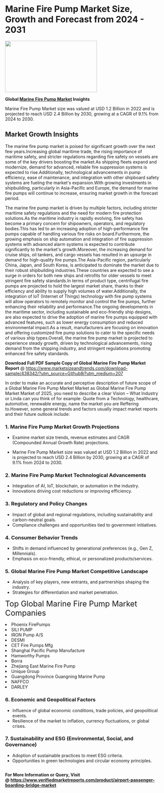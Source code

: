 <H1>Marine Fire Pump Market Size, Growth and Forecast from 2024 - 2031</H1><img class="aligncenter size-medium wp-image-584254" src="https://thirdeyenews.in/wp-content/uploads/2024/09/Global-Market-Research-300x168.jpeg" alt="" width="300" height="168" /><p><strong>Global&nbsp;<a href="https://www.marketsizeandtrends.com/download-sample/438342/?utm_source=Github8j?utm_medium=207">Marine Fire Pump Market</a> Insights</strong></p><p>Marine Fire Pump Market size was valued at USD 1.2 Billion in 2022 and is projected to reach USD 2.4 Billion by 2030, growing at a CAGR of 9.1% from 2024 to 2030.</p><p><h2>Market Growth Insights</h2> <p>The marine fire pump market is poised for significant growth over the next few years.Increasing global maritime trade, the rising importance of maritime safety, and stricter regulations regarding fire safety on vessels are some of the key drivers boosting the market.As shipping fleets expand and modernize, demand for advanced, reliable fire suppression systems is expected to rise.Additionally, technological advancements in pump efficiency, ease of maintenance, and integration with other shipboard safety systems are fueling the market's expansion.With growing investments in shipbuilding, particularly in Asia-Pacific and Europe, the demand for marine fire pumps will continue to increase, ensuring market growth in the forecast period.</p> <p>The marine fire pump market is driven by multiple factors, including stricter maritime safety regulations and the need for modern fire protection solutions.As the maritime industry is rapidly evolving, fire safety has become a primary concern for shipowners, operators, and regulatory bodies.This has led to an increasing adoption of high-performance fire pumps capable of handling various fire risks on board.Furthermore, the growing emphasis on ship automation and integration of fire suppression systems with advanced alarm systems is expected to contribute significantly to the market's growth.Moreover, the increasing demand for cruise ships, oil tankers, and cargo vessels has resulted in an upsurge in demand for high-quality fire pumps.The Asia-Pacific region, particularly China, Japan, and South Korea, is anticipated to dominate the market due to their robust shipbuilding industries.These countries are expected to see a surge in orders for both new ships and retrofits for older vessels to meet stringent fire safety standards.In terms of product type, centrifugal fire pumps are projected to hold the largest market share, thanks to their efficiency and ability to supply high volumes of water.Additionally, the integration of IoT (Internet of Things) technology with fire pump systems will allow operators to remotely monitor and control the fire pumps, further enhancing their reliability and performance.The ongoing developments in the maritime sector, including sustainable and eco-friendly ship designs, are also expected to drive the adoption of marine fire pumps equipped with advanced features, such as lower energy consumption and reduced environmental impact.As a result, manufacturers are focusing on innovation and offering customized fire pump solutions to cater to the specific needs of various ship types.Overall, the marine fire pump market is projected to experience steady growth, driven by technological advancements, rising demand from the shipping industry, and stringent regulations promoting enhanced fire safety standards.</p> <p><span class=""><strong>Download Full PDF Sample Copy of Global Marine Fire Pump Market Report</strong> @ <a href="https://www.marketsizeandtrends.com/download-sample/438342/?utm_source=Github8j?utm_medium=207" target="_blank">https://www.marketsizeandtrends.com/download-sample/438342/?utm_source=Github8j?utm_medium=207</a></span></p><p>In order to make an accurate and perceptive description of future scope of a Global&nbsp;Marine Fire Pump Market Market as Global&nbsp;Marine Fire Pump Market Market of 2025, you need to describe a clear Vision &ndash; What Industry or Linda can you think of for example: Quote from a Technology, healthcare, automotive, renewable energy, name the market you are Reffering to.However, some general trends and factors usually impact market reports and their future outlook include:</p><h3>1.&nbsp;<strong>Marine Fire Pump Market Growth Projections</strong></h3><ul><li>Examine market size trends, revenue estimates and CAGR (Compounded Annual Growth Rate) projections.</li><li><p>Marine Fire Pump Market size was valued at USD 1.2 Billion in 2022 and is projected to reach USD 2.4 Billion by 2030, growing at a CAGR of 9.1% from 2024 to 2030.</p></li></ul><h3>2.&nbsp;<strong>Marine Fire Pump Market Technological Advancements</strong></h3><ul><li>Integration of AI, IoT, blockchain, or automation in the industry.</li><li>Innovations driving cost reductions or improving efficiency.</li></ul><h3>3.&nbsp;<strong>Regulatory and Policy Changes</strong></h3><ul><li>Impact of global and regional regulations, including sustainability and carbon-neutral goals.</li><li>Compliance challenges and opportunities tied to government initiatives.</li></ul><h3>4.&nbsp;<strong>Consumer Behavior Trends</strong></h3><ul><li>Shifts in demand influenced by generational preferences (e.g., Gen Z, Millennials).</li><li>Emphasis on eco-friendly, ethical, or personalized products/services.</li></ul><h3>5.&nbsp;<strong>Global Marine Fire Pump Market Competitive Landscape</strong></h3><ul><li>Analysis of key players, new entrants, and partnerships shaping the industry.</li><li>Strategies for differentiation and market penetration.</li></ul><p data-pm-slice="1 1 []"><span style="color: inherit; font-family: inherit; font-size: 25px;">Top Global Marine Fire Pump Market Companies</span></p><div class="" data-test-id=""><p><li>Phoenix FirePumps</li><li> SILI PUMP</li><li> IRON Pump A/S</li><li> DESMI</li><li> CET Fire Pumps Mfg</li><li> Shanghai Pacific Pump Manufacture</li><li> Hamworthy Pumps</li><li> Borra</li><li> Zhejiang East Marine Fire Pump</li><li> Unique Group</li><li> Guangdong Province Guangning Marine Pump</li><li> NAFFCO</li><li> DARLEY</li></p></div><h3>6.&nbsp;<strong>Economic and Geopolitical Factors</strong></h3><ul><li>Influence of global economic conditions, trade policies, and geopolitical events.</li><li>Resilience of the market to inflation, currency fluctuations, or global crises.</li></ul><h3>7.&nbsp;<strong>Sustainability and ESG (Environmental, Social, and Governance)</strong></h3><ul><li>Adoption of sustainable practices to meet ESG criteria.</li><li>Opportunities in green technologies and circular economy principles.</li></ul><h2><strong style="font-size: 14px;">For More Information or Query, Visit @&nbsp;</strong><a style="background-color: #ffffff; font-size: 14px;" href="https://www.marketsizeandtrends.com/report/marine-fire-pump-market/" target="_blank">https://www.verifiedmarketreports.com/product/airport-passenger-boarding-bridge-market</a></h2>